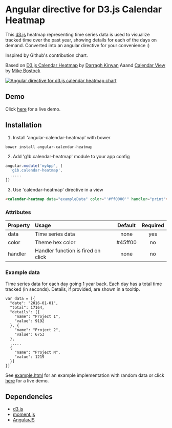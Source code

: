# Angular directive for D3.js Calendar Heatmap

This [d3.js](https://d3js.org/) heatmap representing time series data is used to visualize tracked time over the past year, showing details for each of the days on demand.
Converted into an angular directive for your convenience :)

Inspired by Github's contribution chart.

Based on [D3.js Calendar Heatmap](https://github.com/DKirwan/calendar-heatmap) by [Darragh Kirwan](https://github.com/DKirwan)
Aaand [Calendar View](https://bl.ocks.org/mbostock/4063318) by [Mike Bostock](https://github.com/mbostock)

[![Angular directive for d3.js calendar heatmap chart](https://raw.githubusercontent.com/g1eb/angular-calendar-heatmap/master/screenshot.png)](https://rawgit.com/g1eb/angular-calendar-heatmap/master/example.html)

## Demo

Click <a href="https://rawgit.com/g1eb/angular-calendar-heatmap/master/example.html" target="_blank">here</a> for a live demo.

## Installation

1) Install 'angular-calendar-heatmap' with bower

```
bower install angular-calendar-heatmap
```

2) Add 'g1b.calendar-heatmap' module to your app config


```javascript
angular.module('myApp', [
  'g1b.calendar-heatmap',
  .....
])
```

3) Use 'calendar-heatmap' directive in a view

```html
<calendar-heatmap data="exampleData" color="'#ff0000'" handler="print"></calendar-heatmap>
```

### Attributes

|Property        | Usage           | Default  | Required |
|:------------- |:-------------|:-----:|:-----:|
| data | Time series data | none | yes |
| color | Theme hex color | #45ff00 | no |
| handler | Handler function is fired on click | none | no |

### Example data

Time series data for each day going 1 year back.
Each day has a total time tracked (in seconds).
Details, if provided, are shown in a tooltip.

```
var data = [{
  "date": "2016-01-01",
  "total": 17164,
  "details": [{
    "name": "Project 1",
    "value": 9192
  }, {
    "name": "Project 2",
    "value": 6753
  },
  .....
  {
    "name": "Project N",
    "value": 1219
  }]
}]
```

See [example.html](https://github.com/g1eb/angular-calendar-heatmap/blob/master/example.html) for an example implementation with random data or click <a href="https://rawgit.com/g1eb/angular-calendar-heatmap/master/example.html" target="_blank">here</a> for a live demo.

## Dependencies

* [d3.js](https://d3js.org/)
* [moment.js](http://momentjs.com/)
* [AngularJS](https://angularjs.org/)
